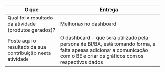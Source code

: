 
|O que| Entrega |
|--|--|
| Qual foi o resultado da atividade (produtos gerados)? |Melhorias no dashboard|
| Poste aqui o resultado da sua contribuição nesta atividade |O dashboard - que será utilizado pela persona de BI/BA, está tomando forma, e falta apenas adicionar a comunicação com o BE e criar os gráficos com os respectivos dados|

 